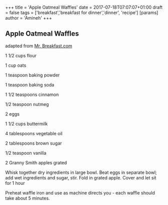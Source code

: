 +++
title = 'Apple Oatmeal Waffles'
date = 2017-07-18T07:07:07+01:00
draft = false
tags = ['breakfast','breakfast for dinner','dinner', 'recipe']
[params]
    author = 'Amineh'
+++
## Apple Oatmeal Waffles

adapted from [Mr. Breakfast.com](http://www.mrbreakfast.com/superdisplay.asp?recipeid=578)

1 1/2 cups flour

1 cup oats

1 teaspoon baking powder

1 teaspoon baking soda

1 1/2 teaspoons cinnamon

1/2 teaspoon nutmeg

2 eggs

1 1/2 cups buttermilk

4 tablespoons vegetable oil

2 tablespoons brown sugar

1/2 teaspoon vanilla

2 Granny Smith apples grated

Whisk together dry ingredients in large bowl.  Beat eggs in separate bowl; add wet ingredients and sugar, stir.  Fold in grated apple.  Cover and let sit for 1 hour

Preheat waffle iron and use as machine directs you - each waffle should take about 5 minutes.
